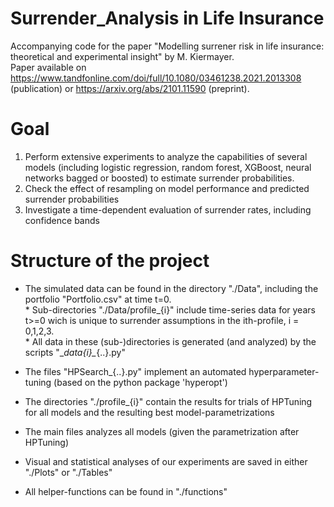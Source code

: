 # Surrender_Analysis in Life Insurance
Accompanying code for the paper "Modelling surrener risk in life insurance: theoretical and experimental insight" by M. Kiermayer. <br/>
Paper available on https://www.tandfonline.com/doi/full/10.1080/03461238.2021.2013308 (publication) or https://arxiv.org/abs/2101.11590 (preprint). <br/>

# Goal
1) Perform extensive experiments to analyze the capabilities of several models (including logistic regression, random forest, XGBoost, neural networks bagged or boosted) to estimate surrender probabilities.  <br/>
2) Check the effect of resampling on model performance and predicted surrender probabilities <br/>
3) Investigate a time-dependent evaluation of surrender rates, including confidence bands <br/>

# Structure of the project

- The simulated data can be found in the directory "./Data", including the portfolio "Portfolio.csv" at time t=0. <br/>
        * Sub-directories "./Data/profile_{i}" include time-series data for years t>=0 wich is unique to surrender assumptions in the ith-profile, i = 0,1,2,3. <br/>
        * All data in these (sub-)directories is generated (and analyzed) by the scripts "\__data{i}\__{..}.py" <br/>
 
- The files "HPSearch_{..}.py" implement an automated hyperparameter-tuning (based on the python package 'hyperopt') <br/>

- The directories "./profile_{i}" contain the results for trials of HPTuning for all models and the resulting best model-parametrizations <br/>

- The main files analyzes all models (given the parametrization after HPTuning)

- Visual and statistical analyses of our experiments are saved in either "./Plots" or "./Tables"

- All helper-functions can be found in "./functions"
